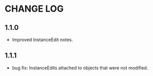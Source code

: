 # CHANGE LOG

## 1.1.0

 - Improved InstanceEdit notes.

## 1.1.1
 - bug fix: InstanceEdits attached to objects that were not modified.
